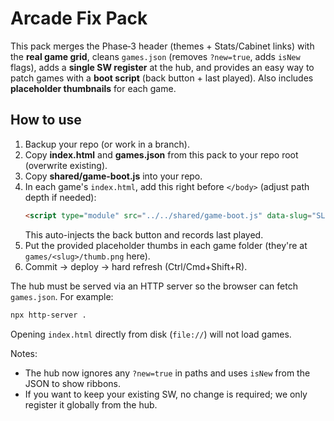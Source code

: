 
# Arcade Fix Pack

This pack merges the Phase‑3 header (themes + Stats/Cabinet links) with the **real game grid**,
cleans `games.json` (removes `?new=true`, adds `isNew` flags), adds a **single SW register** at the hub,
and provides an easy way to patch games with a **boot script** (back button + last played).
Also includes **placeholder thumbnails** for each game.

## How to use
1) Backup your repo (or work in a branch).
2) Copy **index.html** and **games.json** from this pack to your repo root (overwrite existing).
3) Copy **shared/game-boot.js** into your repo.
4) In each game's `index.html`, add this right before `</body>` (adjust path depth if needed):
   ```html
   <script type="module" src="../../shared/game-boot.js" data-slug="SLUG_HERE"></script>
   ```
   This auto-injects the back button and records last played.
5) Put the provided placeholder thumbs in each game folder (they're at `games/<slug>/thumb.png` here).
6) Commit → deploy → hard refresh (Ctrl/Cmd+Shift+R).

The hub must be served via an HTTP server so the browser can fetch `games.json`. For example:

```bash
npx http-server .
```

Opening `index.html` directly from disk (`file://`) will not load games.

Notes:
- The hub now ignores any `?new=true` in paths and uses `isNew` from the JSON to show ribbons.
- If you want to keep your existing SW, no change is required; we only register it globally from the hub.
